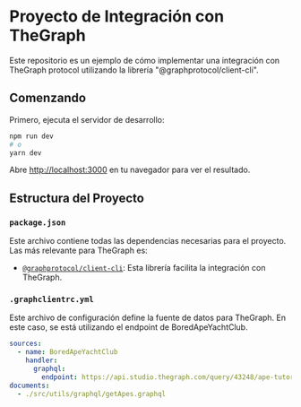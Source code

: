 # Proyecto de Integración con TheGraph

Este repositorio es un ejemplo de cómo implementar una integración con TheGraph protocol utilizando la librería "@graphprotocol/client-cli".

## Comenzando

Primero, ejecuta el servidor de desarrollo:
```bash
npm run dev
# o
yarn dev
```


Abre [http://localhost:3000](http://localhost:3000) en tu navegador para ver el resultado.



## Estructura del Proyecto
### `package.json`

Este archivo contiene todas las dependencias necesarias para el proyecto. Las más relevante para TheGraph es:

- [`@graphprotocol/client-cli`](https://github.com/graphprotocol/graph-client): Esta librería facilita la integración con TheGraph.


### `.graphclientrc.yml`

Este archivo de configuración define la fuente de datos para TheGraph. En este caso, se está utilizando el endpoint de BoredApeYachtClub.
```yml
sources:
  - name: BoredApeYachtClub
    handler:
      graphql:
        endpoint: https://api.studio.thegraph.com/query/43248/ape-tutorial/v4
documents:
  - ./src/utils/graphql/getApes.graphql
```